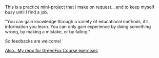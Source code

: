 This is a practice mini-project that I make on request...
and to keep myself busy until I find a job.

"You can gain knowledge through a variety of educational methods, it’s information you learn. 
You can only gain experience by doing something wrong, by making a mistake, or by failing."

So feedbacks are welcome!


[Also.. My repo for GreenFox Course exercises](https://github.com/greenfox/PostAngie)